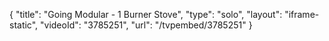 {
    "title": "Going Modular - 1 Burner Stove",
    "type": "solo",
    "layout": "iframe-static",
    "videoId": "3785251",
    "url": "\/tvpembed\/3785251"
}